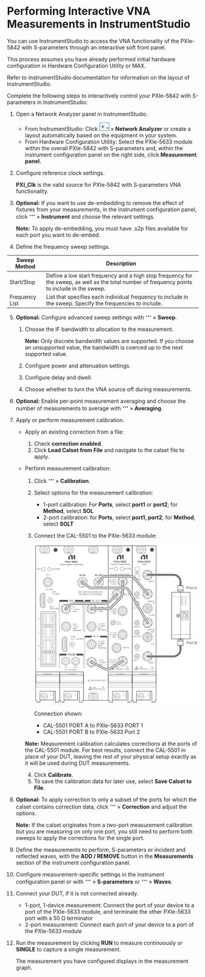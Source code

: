 # Performing Interactive VNA Measurements in InstrumentStudio

You can use InstrumentStudio to access the VNA functionality of the PXIe-5842 with S-parameters through an interactive soft front panel.

This process assumes you have already performed initial hardware configuration in Hardware Configuration Utility or MAX.

Refer to InstrumentStudio documentation for information on the layout of InstrumentStudio.

Complete the following steps to interactively control your PXIe-5842 with S-parameters in InstrumentStudio:

1. Open a Network Analyzer panel in InstrumentStudio.
   - From InstrumentStudio: Click ![New Item](../images/new-item.png) » **Network Analyzer** or create a layout automatically based on the equipment in your system.
   - From Hardware Configuration Utility: Select the PXIe-5633 module within the overall PXIe-5842 with S-parameters and, within the instrument configuration panel on the right side, click **Measurement panel.**
1. Configure reference clock settings.

   **PXI_Clk** is the valid source for PXIe-5842 with S-parameters VNA functionality.
1. **Optional:** If you want to use de-embedding to remove the effect of fixtures from your measurements, in the instrument configuration panel, click ![More Options](../images/three-dots.png)  » **Instrument** and choose the relevant settings.

   **Note:** To apply de-embedding, you must have .s2p files available for each port you want to de-embed.
1. Define the frequency sweep settings.

| Sweep Method | Description |
| ------------ | ----------- |
| Start/Stop | Define a low start frequency and a high stop frequency for the sweep, as well as the total number of frequency points to include in the sweep. |
| Frequency List | List that specifies each individual frequency to include in the sweep. Specify the frequencies to include. |

5. **Optional:** Configure advanced sweep settings with ![More Options](../images/three-dots.png)  » **Sweep**.
   1. Choose the IF bandwidth to allocation to the measurement.

      **Note:** Only discrete bandwidth values are supported. If you choose an unsupported value, the bandwidth is coerced up to the next supported value.
   1.  Configure power and attenuation settings.
   1. Configure delay and dwell.
   1. Choose whether to turn the VNA source off during measurements.
1. **Optional:** Enable per-point measurement averaging and choose the number of measurements to average with ![More Options](../images/three-dots.png) » **Averaging**.
1. Apply or perform measurement calibration.
   - Apply an existing correction from a file:
     1. Check **correction enabled**.
     1. Click **Load Calset from File** and navigate to the calset file to apply.
   - Perform measurement calibration:
     1. Click ![More Options](../images/three-dots.png)  » **Calibration**.
     1. Select options for the measurement calibration:
        - 1-port calibration: For **Ports**, select **port1** or **port2**; for **Method**, select **SOL**
        - 2-port calibration: for **Ports**, select **port1, port2**; for **Method**, select **SOLT**
     1. Connect the CAL-5501 to the PXIe-5633 module:

        ![VNA measurement correction setup](../images/vna-measurement-comp.svg)

        Connection shown:
        - CAL-5501 PORT A to PXIe-5633 PORT 1
        - CAL-5501 PORT B to PXIe-5633 Port 2

       **Note:** Measurement calibration calculates corrections at the ports of the CAL-5501 module. For best results, connect the CAL-5501 in place of your DUT, leaving the rest of your physical setup exactly as it will be used during DUT measurements.

     4. Click **Calibrate**.
     5. To save the calibration data for later use, select **Save Calset to File**.
1. **Optional:** To apply correction to only a subset of the ports for which the calset contains correction data, click ![More Options](../images/three-dots.png) » **Correction** and adjust the options.

   **Note:** If the calset originates from a two-port measurement calibration but you are measuring on only one port, you still need to perform both sweeps to apply the corrections for the single port.

1. Define the measurements to perform, S-parameters or incident and reflected waves, with the **ADD / REMOVE** button in the **Measurements** section of the instrument configuration panel.
1. Configure measurement-specific settings in the instrument configuration panel or with ![More Options](../images/three-dots.png) » **S-parameters** or ![More Options](../images/three-dots.png) » **Waves**.
1. Connect your DUT, if it is not connected already.
   - 1-port, 1-device measurement: Connect the port of your device to a port of the PXIe-5633 module, and terminate the other PXIe-5633 port with a 50 Ω terminator
   - 2-port measurement: Connect each port of your device to a port of the PXIe-5633 module
1. Run the measurement by clicking **RUN** to measure continuously or **SINGLE** to capture a single measurement.

   The measurement you have configured displays in the measurement graph.
